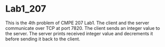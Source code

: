 # Lab1_207
This is the 4th problem of CMPE 207 Lab1.
The client and the server communicate over TCP at port 7820.
The client sends an integer value to the server.
The server prints received integer value and decrements it before sending it back to the client.

